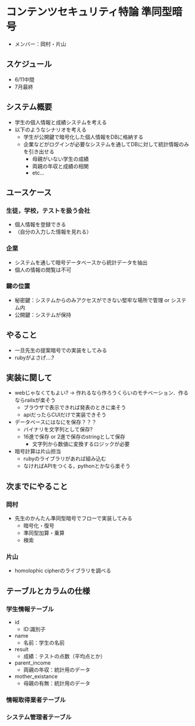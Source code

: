 # コンテンツセキュリティ特論 準同型暗号
- メンバー：岡村・片山

## スケジュール
- 6/11中間
- 7月最終

## システム概要
- 学生の個人情報と成績システムを考える
- 以下のようなシナリオを考える
  - 学生が公開鍵で暗号化した個人情報をDBに格納する
  - 企業などがログインが必要なシステムを通してDBに対して統計情報のみを引き出せる
    - 母親がいない学生の成績
    - 両親の年収と成績の相関
    - etc...

## ユースケース
### 生徒，学校，テストを扱う会社
- 個人情報を登録できる
- （自分の入力した情報を見れる）

### 企業
- システムを通して暗号データベースから統計データを抽出
- 個人の情報の閲覧は不可

### 鍵の位置
- 秘密鍵：システムからのみアクセスができない堅牢な場所で管理 or システム内
- 公開鍵：システムが保持

## やること
- 一旦先生の提案暗号での実装をしてみる
- rubyがよさげ....?

## 実装に関して
- webじゃなくてもよい? → 作れるなら作ろうくらいのモチベーション．作るならrailsが楽そう
  - ブラウザで表示できれば発表のときに楽そう
  - apiだったらCUIだけで実装できそう
- データベースにはなにを保存？？？
  - バイナリを文字列として保存?
  - 16進で保存 or 2進で保存のstringとして保存
    - 文字列から数値に変換するロジックが必要
- 暗号計算は片山担当
  - rubyのライブラリがあれば組み込む
  - なければAPIをつくる，pythonとかなら楽そう

## 次までにやること

### 岡村
- 先生のかんたん準同型暗号でフローで実装してみる
  - 暗号化・復号
  - 準同型加算・乗算
  - 検索

### 片山
- homolophic cipherのライブラリを調べる

## テーブルとカラムの仕様

### 学生情報テーブル
- id
  - ID:識別子
- name
  - 名前：学生の名前
- result
  - 成績：テストの点数（平均点とか）
- parent_income
  - 両親の年収：統計用のデータ
- mother_existance
  - 母親の有無：統計用のデータ

### 情報取得業者テーブル

### システム管理者テーブル

